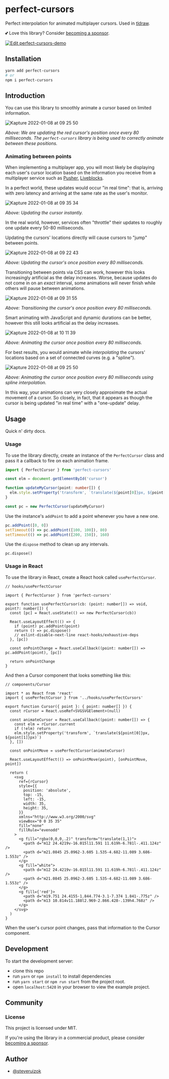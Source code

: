 # perfect-cursors

Perfect interpolation for animated multiplayer cursors. Used in [tldraw](https://tldraw.com).

💕 Love this library? Consider [becoming a sponsor](https://github.com/sponsors/steveruizok?frequency=recurring&sponsor=steveruizok).

[![Edit perfect-cursors-demo](https://codesandbox.io/static/img/play-codesandbox.svg)](https://codesandbox.io/s/perfect-cursors-demo-u85tu?fontsize=14&hidenavigation=1&theme=dark)

## Installation

```bash
yarn add perfect-cursors
# or
npm i perfect-cursors
```

## Introduction

You can use this library to smoothly animate a cursor based on limited information.

![Kapture 2022-01-08 at 09 25 50](https://user-images.githubusercontent.com/23072548/148639100-864b46ee-f69f-4f9a-a695-848936050b50.gif)

_Above: We are updating the red cursor's position once every 80 milliseconds. The `perfect-cursors` library is being used to correctly animate between these positions._

### Animating between points

When implementing a multiplayer app, you will most likely be displaying each user's cursor location based on the information you receive from a multiplayer service such as [Pusher](https://pusher.com/), [Liveblocks](https://liveblocks.io/).

In a perfect world, these updates would occur "in real time": that is, arriving with zero latency and arriving at the same rate as the user's monitor.

![Kapture 2022-01-08 at 09 35 34](https://user-images.githubusercontent.com/23072548/148639423-529a7027-cab9-4085-a9f4-d85e28cce744.gif)

_Above: Updating the cursor instantly._

In the real world, however, services often "throttle" their updates to roughly one update every 50-80 milliseconds.

Updating the cursors' locations directly will cause cursors to "jump" between points.

![Kapture 2022-01-08 at 09 22 43](https://user-images.githubusercontent.com/23072548/148639039-f810a907-6d43-433c-b446-92d90f240281.gif)

_Above: Updating the cursor's once position every 80 milliseconds._

Transitioning between points via CSS can work, however this looks increasingly artificial as the delay increases. Worse, because updates do not come in on an _exact_ interval, some animations will never finish while others will pause between animations.

![Kapture 2022-01-08 at 09 31 55](https://user-images.githubusercontent.com/23072548/148639280-a26003c6-f628-49cf-a4ea-3cf1b7881fdf.gif)

_Above: Transitioning the cursor's once position every 80 milliseconds._

Smart animating with JavaScript and dynamic durations can be better, however this still looks artificial as the delay increases.

![Kapture 2022-01-08 at 10 11 39](https://user-images.githubusercontent.com/23072548/148640411-14821049-fbca-4d39-ae0e-fb601a6f27de.gif)

_Above: Animating the cursor once position every 80 milliseconds._

For best results, you would animate while _interpolating_ the cursors' locations based on a set of connected curves (e.g. a "spline").

![Kapture 2022-01-08 at 09 25 50](https://user-images.githubusercontent.com/23072548/148639100-864b46ee-f69f-4f9a-a695-848936050b50.gif)

_Above: Animating the cursor once position every 80 milliseconds using spline interpolation._

In this way, your animations can very closely approximate the actual movement of a cursor. So closely, in fact, that it appears as though the cursor is being updated "in real time" with a "one-update" delay.

## Usage

Quick n' dirty docs.

### Usage

To use the library directly, create an instance of the `PerfectCursor` class and pass it a callback to fire on each animation frame.

```ts
import { PerfectCursor } from 'perfect-cursors'

const elm = document.getElementById('cursor')

function updateMyCursor(point: number[]) {
  elm.style.setProperty('transform', `translate(${point[0]}px, ${point[1]}px)`)
}

const pc = new PerfectCursor(updateMyCursor)
```

Use the instance's `addPoint` to add a point whenever you have a new one.

```ts
pc.addPoint([0, 0])
setTimeout(() => pc.addPoint([100, 100]), 80)
setTimeout(() => pc.addPoint([200, 150]), 160)
```

Use the `dispose` method to clean up any intervals.

```
pc.dispose()
```

### Usage in React

To use the library in React, create a React hook called `usePerfectCursor`.

```tsx
// hooks/usePerfectCursor

import { PerfectCursor } from 'perfect-cursors'

export function usePerfectCursor(cb: (point: number[]) => void, point?: number[]) {
  const [pc] = React.useState(() => new PerfectCursor(cb))

  React.useLayoutEffect(() => {
    if (point) pc.addPoint(point)
    return () => pc.dispose()
    // eslint-disable-next-line react-hooks/exhaustive-deps
  }, [pc])

  const onPointChange = React.useCallback((point: number[]) => pc.addPoint(point), [pc])

  return onPointChange
}
```

And then a Cursor component that looks something like this:

```tsx
// components/Cursor

import * as React from 'react'
import { usePerfectCursor } from '../hooks/usePerfectCursors'

export function Cursor({ point }: { point: number[] }) {
  const rCursor = React.useRef<SVGSVGElement>(null)

  const animateCursor = React.useCallback((point: number[]) => {
    const elm = rCursor.current
    if (!elm) return
    elm.style.setProperty('transform', `translate(${point[0]}px, ${point[1]}px)`)
  }, [])

  const onPointMove = usePerfectCursor(animateCursor)

  React.useLayoutEffect(() => onPointMove(point), [onPointMove, point])

  return (
    <svg
      ref={rCursor}
      style={{
        position: 'absolute',
        top: -15,
        left: -15,
        width: 35,
        height: 35,
      }}
      xmlns="http://www.w3.org/2000/svg"
      viewBox="0 0 35 35"
      fill="none"
      fillRule="evenodd"
    >
      <g fill="rgba(0,0,0,.2)" transform="translate(1,1)">
        <path d="m12 24.4219v-16.015l11.591 11.619h-6.781l-.411.124z" />
        <path d="m21.0845 25.0962-3.605 1.535-4.682-11.089 3.686-1.553z" />
      </g>
      <g fill="white">
        <path d="m12 24.4219v-16.015l11.591 11.619h-6.781l-.411.124z" />
        <path d="m21.0845 25.0962-3.605 1.535-4.682-11.089 3.686-1.553z" />
      </g>
      <g fill={'red'}>
        <path d="m19.751 24.4155-1.844.774-3.1-7.374 1.841-.775z" />
        <path d="m13 10.814v11.188l2.969-2.866.428-.139h4.768z" />
      </g>
    </svg>
  )
}
```

When the user's cursor point changes, pass that information to the Cursor component.

## Development

To start the development server:

- clone this repo
- run `yarn` or `npm install` to install dependencies
- run `yarn start` or `npm run start` from the project root.
- open `localhost:5420` in your browser to view the example project.

## Community

### License

This project is licensed under MIT.

If you're using the library in a commercial product, please consider [becoming a sponsor](https://github.com/sponsors/steveruizok?frequency=recurring&sponsor=steveruizok).

## Author

- [@steveruizok](https://twitter.com/steveruizok)
